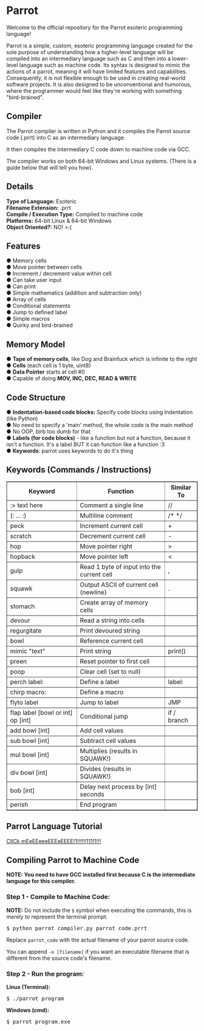 # Parrot
Welcome to the official repository for the Parrot esoteric programming language!

Parrot is a simple, custom, esoteric programming language created for the sole purpose of
understanding how a higher-level language will be compiled into an intermediary language such as C and then into a lower-level language such as
machine code. Its syntax is designed to mimic the actions of a parrot, meaning it will have limited features
and capabilities. Consequently, it is not flexible enough to be used in creating real-world software projects. It
is also designed to be unconventional and humorous, where the programmer would feel like they're working
with something "bird-brained".

<h2>Compiler</h2>

The Parrot compiler is written in Python and it compiles the Parrot source code (.prrt) into C as an intermediary language.

It then compiles the intermediary C code down to machine code via GCC.

The compiler works on both 64-bit Windows and Linux systems. (There is a guide below that will tell you how).

<h2>Details</h2>
<b>Type of Language:</b> Esoteric</br>
<b>Filename Extension:</b> .prrt</br>
<b>Compile / Execution Type:</b> Compiled to machine code</br>
<b>Platforms:</b> 64-bit Linux & 64-bit Windows</br>
<b>Object Oriented?:</b> NO! >:( </br>

<h2>Features</h2>
●	Memory cells</br>
●	Move pointer between cells</br>
●	Increment / decrement value within cell</br>
●	Can take user input</br>
●	Can print</br>
●	Simple mathematics (addition and subtraction only)</br>
●	Array of cells</br>
●	Conditional statements</br>
●	Jump to defined label</br>
●	Simple macros</br>
●	Quirky and bird-brained</br>

<h2>Memory Model</h2>
●	<b>Tape of memory cells</b>, like Dog and Brainfuck which is infinite to the right</br>
●	<b>Cells</b> (each cell is 1 byte, uint8)</br>
●	<b>Data Pointer</b> starts at cell #0</br>
●	Capable of doing <b>MOV, INC, DEC, READ & WRITE</b></br>

<h2>Code Structure</h2>
●	<b>Indentation-based code blocks:</b> Specify code blocks using Indentation (like Python)</br>
●	No need to specify a 'main' method, the whole code is the main method</br>
●	No OOP, birb too dumb for that</br>
●	<b>Labels (for code blocks)</b> - like a function but not a function, because it isn't a function. It's a label BUT it can function like a function :3</br>
●	<b>Keywords</b>: parrot uses keywords to do it's thing</br>

<h2>Keywords (Commands / Instructions)</h2>
<table border="1" cellpadding="8" cellspacing="0">
  <thead>
    <tr>
      <th>Keyword</th>
      <th>Function</th>
      <th>Similar To</th>
    </tr>
  </thead>
  <tbody>
    <tr><td>:> text here</td><td>Comment a single line</td><td>//</td></tr>
    <tr><td>(: ... :)</td><td>Multiline comment</td><td>/* */</td></tr>
    <tr><td>peck</td><td>Increment current cell</td><td>+</td></tr>
    <tr><td>scratch</td><td>Decrement current cell</td><td>-</td></tr>
    <tr><td>hop</td><td>Move pointer right</td><td>></td></tr>
    <tr><td>hopback</td><td>Move pointer left</td><td><</td></tr>
    <tr><td>gulp</td><td>Read 1 byte of input into the current cell</td><td>,</td></tr>
    <tr><td>squawk</td><td>Output ASCII of current cell (newline)</td><td>.</td></tr>
    <tr><td>stomach</td><td>Create array of memory cells</td><td></td></tr>
    <tr><td>devour</td><td>Read a string into cells</td><td></td></tr>
    <tr><td>regurgitate</td><td>Print devoured string</td><td></td></tr>
    <tr><td>bowl</td><td>Reference current cell</td><td></td></tr>
    <tr><td>mimic "text"</td><td>Print string</td><td>print()</td></tr>
    <tr><td>preen</td><td>Reset pointer to first cell</td><td></td></tr>
    <tr><td>poop</td><td>Clear cell (set to null)</td><td></td></tr>
    <tr><td>perch label:</td><td>Define a label</td><td>label:</td></tr>
    <tr><td>chirp macro:</td><td>Define a macro</td><td></td></tr>
    <tr><td>flyto label</td><td>Jump to label</td><td>JMP</td></tr>
    <tr><td>flap label [bowl or int] op [int]</td><td>Conditional jump</td><td>if / branch</td></tr>
    <tr><td>add bowl [int]</td><td>Add cell values</td><td></td></tr>
    <tr><td>sub bowl [int]</td><td>Subtract cell values</td><td></td></tr>
    <tr><td>mul bowl [int]</td><td>Multiplies (results in SQUAWK!)</td><td></td></tr>
    <tr><td>div bowl [int]</td><td>Divides (results in SQUAWK!)</td><td></td></tr>
    <tr><td>bob [int]</td><td>Delay next process by [int] seconds</td><td></td></tr>
    <tr><td>perish</td><td>End program</td><td></td></tr>
  </tbody>
</table>

<h2>Parrot Language Tutorial</h2>
<a href="https://docs.google.com/document/d/1IgqcnB6-iD6ZBU52MgKmxDRcPYgQp5ntIfE1MP1B4pk/edit?tab=t.0#heading=h.m59wwcb2bhvs">ClICk mEeEEeeeEEEeEEEE!1!!!!!!111!1!!!</a>

<h2>Compiling Parrot to Machine Code</h2>

<b>NOTE: You need to have GCC installed first because C is the intermediate language for this compiler.</b>

<h3>Step 1 - Compile to Machine Code:</h3>

<b>NOTE:</b> Do not include the `$` symbol when executing the commands, this is merely to represent the terminal prompt.

<pre>$ python parrot_compiler.py parrot_code.prrt</pre>

Replace `parrot_code` with the actual filename of your parrot source code.

You can append `-o [filename]` if you want an executable filename that is different from the source code's filename.

<h3>Step 2 - Run the program:</h3>

<b>Linux (Terminal):</b><pre>$ ./parrot_program</pre>
<b>Windows (cmd):</b><pre>$ parrot_program.exe</pre>
